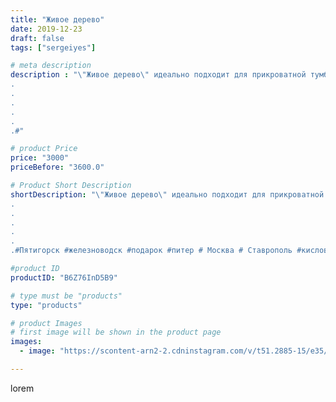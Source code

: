 ```yaml
---
title: "Живое дерево"
date: 2019-12-23
draft: false
tags: ["sergeiyes"]

# meta description
description : "\"Живое дерево\" идеально подходит для прикроватной тумбочки в спальне, детской комнате, также рекомендую для зала, кухни и в офис на рабочий стол.
.
.
.
.
.
.#"

# product Price
price: "3000"
priceBefore: "3600.0"

# Product Short Description
shortDescription: "\"Живое дерево\" идеально подходит для прикроватной тумбочки в спальне, детской комнате, также рекомендую для зала, кухни и в офис на рабочий стол.
.
.
.
.
.
.#Пятигорск #железноводск #подарок #питер # Москва # Ставрополь #кисловодск #sergeistar #живоедерево"

#product ID
productID: "B6Z76InD5B9"

# type must be "products"
type: "products"

# product Images
# first image will be shown in the product page
images:
  - image: "https://scontent-arn2-2.cdninstagram.com/v/t51.2885-15/e35/72200196_829427000815013_8247674944606776800_n.jpg?se=7&tp=1&_nc_ht=scontent-arn2-2.cdninstagram.com&_nc_cat=105&_nc_ohc=aZfJ9v_FsuMAX90QNHr&ccb=7-4&oh=f75f0db7be6b925fd44192c72b1e9cfd&oe=6085C53B&_nc_sid=86f79a&ig_cache_key=MjIwNTA1Njk3MjI5MzY0MDMxNw%3D%3D.2-ccb7-4"

---
```

lorem
